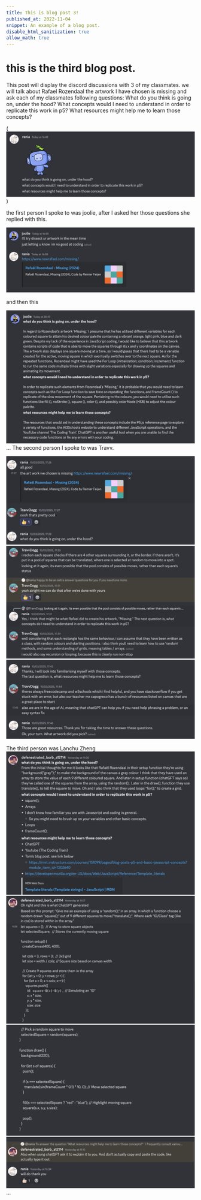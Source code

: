 ```yaml
---
title: This is blog post 3!
published_at: 2022-11-04
snippet: An example of a blog post.
disable_html_sanitization: true
allow_math: true
---
```


# this is the third blog post.

This post will display the discord discussions with 3 of my classmates. we will talk about Rafael Rozendaal the artwork I have chosen is missing and ask each of my classmates following questions:
What do you think is going on, under the hood?
What concepts would I need to understand in order to replicate this work in p5?
What resources might help me to learn those concepts?

(![alt text](../static/intro-joolie.png))

the first person I spoke to was joolie, after I asked her those questions she replied with this.

![alt text](convo.png)

and then this

![alt text](convo2.png)
...
The second person I spoke to was Travv.

![alt text](<travv intro.png>)
![alt text](<travv convo 2.png>)
![alt text](<travv convo 1-1.png>)

The third person was Lanchu Zheng
![alt text](<lanchu convo 1.png>)
![alt text](<lanchu convo 2.png>)
![alt text](<lanchu convo 3.png>)
![alt text](<lanchu convo 4.png>)
...
